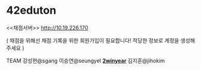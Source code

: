 # 42eduton

<<채점서버>>
http://10.19.226.170

( 채점을 위해선 채점 기록을 위한 회원가입이 필요합니다! 적당한 정보로 계정을 생성해주세요 )


TEAM
강성현@sgang
이승연@seungyel [**2winyear**](http://github.com/2winyear)
김지훈@jihokim
